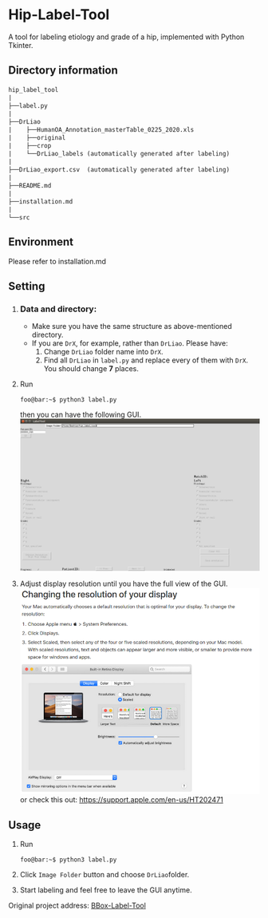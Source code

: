 Hip-Label-Tool
===============

A tool for labeling etiology and grade of a hip, implemented with Python Tkinter.

Directory information
-----------------
```
hip_label_tool  
|  
├──label.py   
|  
├──DrLiao
|    ├──HumanOA_Annotation_masterTable_0225_2020.xls
|    ├──original
|    ├──crop
|    └──DrLiao_labels (automatically generated after labeling)
|
├──DrLiao_export.csv  (automatically generated after labeling)
|     
├──README.md
|
├──installation.md 
|
└──src
```

Environment
----------
Please refer to installation.md


Setting
-----
1. ### **Data and directory:**
   * Make sure you have the same structure as above-mentioned directory.
   * If you are `DrX`, for example, rather than `DrLiao`. Please have:
        1. Change `DrLiao` folder name into `DrX`.
        2. Find all `DrLiao` in `label.py` and replace every of them with `DrX`. You should change **7** places.

2. Run
    ```console
    foo@bar:~$ python3 label.py
    ```
    then you can have the following GUI.
    ![image info](./src/tutorial.png)

3. Adjust display resolution until you have the full view of the GUI.
    ![image info](./src/resolution.png)
    or check this out: https://support.apple.com/en-us/HT202471

Usage
-----
1. Run
    ```console
    foo@bar:~$ python3 label.py
    ```
2. Click `Image Folder` button and choose `DrLiao`folder.

3. Start labeling and feel free to leave the GUI anytime.


Original  project address: [BBox-Label-Tool](https://github.com/puzzledqs/BBox-Label-Tool)



